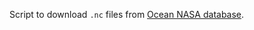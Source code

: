 Script to download `.nc` files from [Ocean NASA database](https://oceandata.sci.gsfc.nasa.gov/MODIS-Aqua/Mapped/Monthly/9km/sst).
